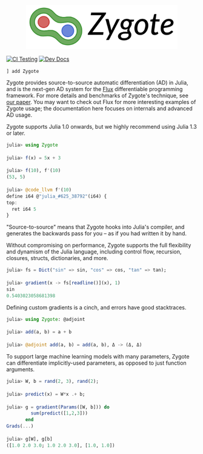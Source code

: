 <p align="center">
<img width="400px" src="https://raw.githubusercontent.com/FluxML/fluxml.github.io/master/zygote.png"/>
</p>

<!-- [![Build Status](https://travis-ci.org/FluxML/Zygote.jl.svg?branch=master)](https://travis-ci.org/FluxML/Zygote.jl) -->
[![CI Testing](https://github.com/FluxML/Zygote.jl/workflows/CI/badge.svg)](https://github.com/FluxML/Zygote.jl/actions)
[![Dev Docs](https://img.shields.io/badge/docs-dev-blue.svg)](https://fluxml.ai/Zygote.jl/dev)

`] add Zygote`

Zygote provides source-to-source automatic differentiation (AD) in Julia, and is the next-gen AD system for the [Flux](https://github.com/FluxML/Flux.jl) differentiable programming framework. For more details and benchmarks of Zygote's technique, see [our paper](https://arxiv.org/abs/1810.07951). You may want to check out Flux for more interesting examples of Zygote usage; the documentation here focuses on internals and advanced AD usage.

Zygote supports Julia 1.0 onwards, but we highly recommend using Julia 1.3 or later.

```julia
julia> using Zygote

julia> f(x) = 5x + 3

julia> f(10), f'(10)
(53, 5)

julia> @code_llvm f'(10)
define i64 @"julia_#625_38792"(i64) {
top:
  ret i64 5
}
```

"Source-to-source" means that Zygote hooks into Julia's compiler, and generates the backwards pass for you – as if you had written it by hand.

Without compromising on performance, Zygote supports the full flexibility and dynamism of the Julia language, including control flow, recursion, closures, structs, dictionaries, and more.

```julia
julia> fs = Dict("sin" => sin, "cos" => cos, "tan" => tan);

julia> gradient(x -> fs[readline()](x), 1)
sin
0.5403023058681398
```

Defining custom gradients is a cinch, and errors have good stacktraces.

```julia
julia> using Zygote: @adjoint

julia> add(a, b) = a + b

julia> @adjoint add(a, b) = add(a, b), Δ -> (Δ, Δ)
```

To support large machine learning models with many parameters, Zygote can differentiate implicitly-used parameters, as opposed to just function arguments.

```julia
julia> W, b = rand(2, 3), rand(2);

julia> predict(x) = W*x .+ b;

julia> g = gradient(Params([W, b])) do
         sum(predict([1,2,3]))
       end
Grads(...)

julia> g[W], g[b]
([1.0 2.0 3.0; 1.0 2.0 3.0], [1.0, 1.0])
```
